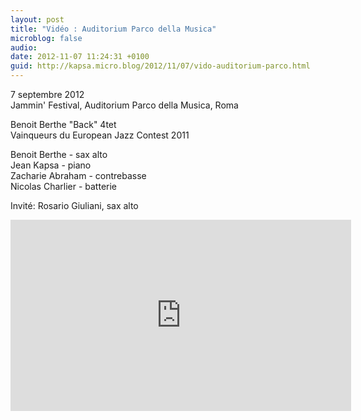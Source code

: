 ```yaml
---
layout: post
title: "Vidéo : Auditorium Parco della Musica"
microblog: false
audio: 
date: 2012-11-07 11:24:31 +0100
guid: http://kapsa.micro.blog/2012/11/07/vido-auditorium-parco.html
---
```

7 septembre 2012  
Jammin' Festival, Auditorium Parco della Musica, Roma  

Benoit Berthe "Back" 4tet  
Vainqueurs du European Jazz Contest 2011  

Benoit Berthe - sax alto  
Jean Kapsa - piano  
Zacharie Abraham - contrebasse  
Nicolas Charlier - batterie  

Invité: Rosario Giuliani, sax alto  

<iframe src="http://www.youtube.com/embed/szXy9zk1TJc?rel=0&showinfo=0" width="545" height="306" frameborder="0"></iframe>
